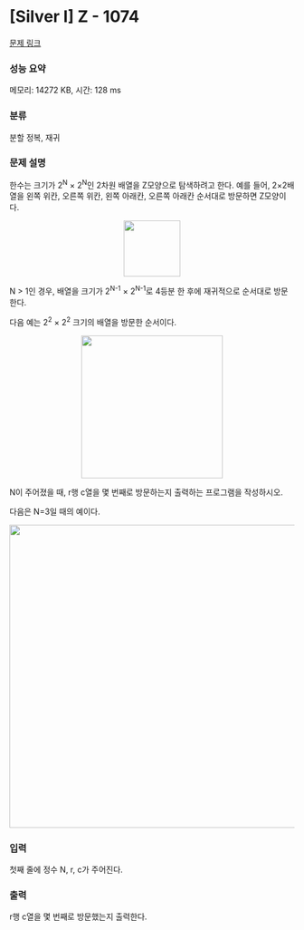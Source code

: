 # [Silver I] Z - 1074 

[문제 링크](https://www.acmicpc.net/problem/1074) 

### 성능 요약

메모리: 14272 KB, 시간: 128 ms

### 분류

분할 정복, 재귀

### 문제 설명

<p style="user-select: auto;">한수는 크기가 2<sup style="user-select: auto;">N</sup> × 2<sup style="user-select: auto;">N</sup>인 2차원 배열을 Z모양으로 탐색하려고 한다. 예를 들어, 2×2배열을 왼쪽 위칸, 오른쪽 위칸, 왼쪽 아래칸, 오른쪽 아래칸 순서대로 방문하면 Z모양이다.</p>

<p style="text-align: center; user-select: auto;"><img alt="" src="https://upload.acmicpc.net/21c73b56-5a91-43aa-b71f-9b74925c0adc/-/preview/" style="width: 100px; height: 99px; user-select: auto;"></p>

<p style="user-select: auto;">N > 1인 경우, 배열을 크기가 2<sup style="user-select: auto;">N-1</sup> × 2<sup style="user-select: auto;">N-1</sup>로 4등분 한 후에 재귀적으로 순서대로 방문한다.</p>

<p style="user-select: auto;">다음 예는 2<sup style="user-select: auto;">2</sup> × 2<sup style="user-select: auto;">2</sup> 크기의 배열을 방문한 순서이다.</p>

<p style="text-align: center; user-select: auto;"><img alt="" src="https://upload.acmicpc.net/adc7cfae-e84d-4d5c-af8e-ee011f8fff8f/-/preview/" style="width: 250px; height: 252px; user-select: auto;"></p>

<p style="user-select: auto;">N이 주어졌을 때, r행 c열을 몇 번째로 방문하는지 출력하는 프로그램을 작성하시오.</p>

<p style="user-select: auto;">다음은 N=3일 때의 예이다.</p>

<p style="text-align: center; user-select: auto;"><img alt="" src="https://upload.acmicpc.net/d3e84bb7-9424-4764-ad3a-811e7fcbd53f/-/preview/" style="width: 533px; height: 535px; user-select: auto;"></p>

### 입력 

 <p style="user-select: auto;">첫째 줄에 정수 N, r, c가 주어진다.</p>

### 출력 

 <p style="user-select: auto;">r행 c열을 몇 번째로 방문했는지 출력한다.</p>

